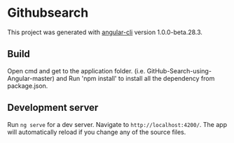 # Githubsearch

This project was generated with [angular-cli](https://github.com/angular/angular-cli) version 1.0.0-beta.28.3.

## Build

Open cmd and get to the application folder. (i.e. GitHub-Search-using-Angular-master) and
Run 'npm install' to install all the dependency from package.json.


## Development server
Run `ng serve` for a dev server. Navigate to `http://localhost:4200/`. The app will automatically reload if you change any of the source files.

